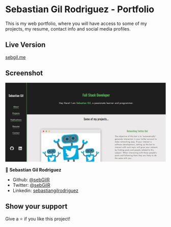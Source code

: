 # Sebastian Gil Rodriguez - Portfolio

This is my web portfolio, where you will have access to some of my projects, my resume, contact info and social media profiles.

## Live Version

[sebgil.me](https://sebgil.me)

## Screenshot
![screenshot](assets/img/portfolio.png)

👤 **Sebastian Gil Rodriguez**

- Github: [@sebGilR](https://github.com/sebGilR)
- Twitter: [@sebGilR](https://twitter.com/sebGilR)
- Linkedin: [sebastiangilrodriguez](https://www.linkedin.com/in/sebastiangilrodriguez)

## Show your support

Give a ⭐️ if you like this project!

